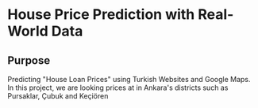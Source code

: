 # House Price Prediction with Real-World Data
## Purpose
Predicting "House Loan Prices" using Turkish Websites and Google Maps.
In this project, we are looking prices at in Ankara's districts such as Pursaklar, Çubuk and Keçiören
